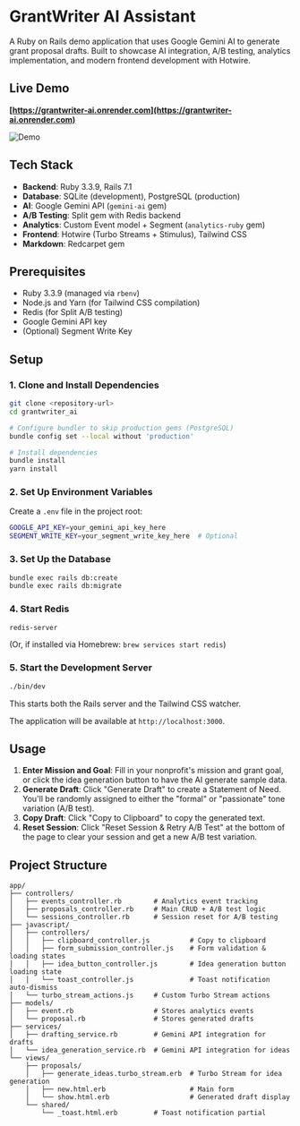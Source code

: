 # GrantWriter AI Assistant

A Ruby on Rails demo application that uses Google Gemini AI to generate grant proposal drafts. Built to showcase AI integration, A/B testing, analytics implementation, and modern frontend development with Hotwire.

## Live Demo

**[https://grantwriter-ai.onrender.com](https://grantwriter-ai.onrender.com)**

![Demo](docs/images/demo.gif)

## Tech Stack

- **Backend**: Ruby 3.3.9, Rails 7.1
- **Database**: SQLite (development), PostgreSQL (production)
- **AI**: Google Gemini API (`gemini-ai` gem)
- **A/B Testing**: Split gem with Redis backend
- **Analytics**: Custom Event model + Segment (`analytics-ruby` gem)
- **Frontend**: Hotwire (Turbo Streams + Stimulus), Tailwind CSS
- **Markdown**: Redcarpet gem

## Prerequisites

- Ruby 3.3.9 (managed via `rbenv`)
- Node.js and Yarn (for Tailwind CSS compilation)
- Redis (for Split A/B testing)
- Google Gemini API key
- (Optional) Segment Write Key

## Setup

### 1. Clone and Install Dependencies

```bash
git clone <repository-url>
cd grantwriter_ai

# Configure bundler to skip production gems (PostgreSQL)
bundle config set --local without 'production'

# Install dependencies
bundle install
yarn install
```

### 2. Set Up Environment Variables

Create a `.env` file in the project root:

```bash
GOOGLE_API_KEY=your_gemini_api_key_here
SEGMENT_WRITE_KEY=your_segment_write_key_here  # Optional
```

### 3. Set Up the Database

```bash
bundle exec rails db:create
bundle exec rails db:migrate
```

### 4. Start Redis

```bash
redis-server
```

(Or, if installed via Homebrew: `brew services start redis`)

### 5. Start the Development Server

```bash
./bin/dev
```

This starts both the Rails server and the Tailwind CSS watcher.

The application will be available at `http://localhost:3000`.

## Usage

1. **Enter Mission and Goal**: Fill in your nonprofit's mission and grant goal, or click the idea generation button to have the AI generate sample data.
2. **Generate Draft**: Click "Generate Draft" to create a Statement of Need. You'll be randomly assigned to either the "formal" or "passionate" tone variation (A/B test).
3. **Copy Draft**: Click "Copy to Clipboard" to copy the generated text.
4. **Reset Session**: Click "Reset Session & Retry A/B Test" at the bottom of the page to clear your session and get a new A/B test variation.

## Project Structure

```
app/
├── controllers/
│   ├── events_controller.rb        # Analytics event tracking
│   ├── proposals_controller.rb     # Main CRUD + A/B test logic
│   └── sessions_controller.rb      # Session reset for A/B testing
├── javascript/
│   ├── controllers/
│   │   ├── clipboard_controller.js          # Copy to clipboard
│   │   ├── form_submission_controller.js    # Form validation & loading states
│   │   ├── idea_button_controller.js        # Idea generation button loading state
│   │   └── toast_controller.js              # Toast notification auto-dismiss
│   └── turbo_stream_actions.js     # Custom Turbo Stream actions
├── models/
│   ├── event.rb                    # Stores analytics events
│   └── proposal.rb                 # Stores generated drafts
├── services/
│   ├── drafting_service.rb         # Gemini API integration for drafts
│   └── idea_generation_service.rb  # Gemini API integration for ideas
└── views/
    ├── proposals/
    │   ├── generate_ideas.turbo_stream.erb  # Turbo Stream for idea generation
    │   ├── new.html.erb                     # Main form
    │   └── show.html.erb                    # Generated draft display
    └── shared/
        └── _toast.html.erb         # Toast notification partial
```
